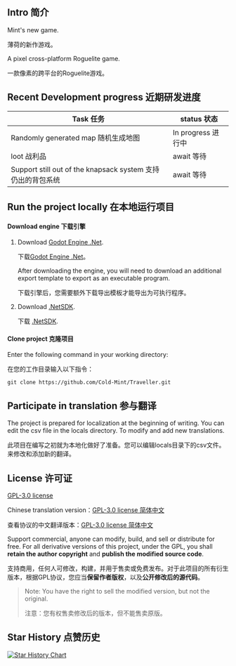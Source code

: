 ## Intro 简介

Mint's new game.

薄荷的新作游戏。

A pixel cross-platform Roguelite game.

一款像素的跨平台的Roguelite游戏。

## Recent Development progress 近期研发进度

| Task 任务                                                   | status 状态        |
| ----------------------------------------------------------- | ------------------ |
| Randomly generated map 随机生成地图                         | In progress 进行中 |
| loot 战利品                                                 | await 等待         |
| Support still out of the knapsack system 支持仍出的背包系统 | await 等待                |

## Run the project locally 在本地运行项目

#### Download engine 下载引擎
1. Download [Godot Engine .Net](https://godotengine.org/).

   下载[Godot Engine .Net](https://godotengine.org/)。

   After downloading the engine, you will need to download an additional export template to export as an executable program.

   下载引擎后，您需要额外下载导出模板才能导出为可执行程序。

2. Download [.NetSDK](https://dotnet.microsoft.com/download).

   下载 [.NetSDK](https://dotnet.microsoft.com/download).
   
#### Clone project 克隆项目

Enter the following command in your working directory:

在您的工作目录输入以下指令：

```
git clone https://github.com/Cold-Mint/Traveller.git
```

## Participate in translation 参与翻译

The project is prepared for localization at the beginning of writing. You can edit the csv file in the locals directory. To modify and add new translations.

此项目在编写之初就为本地化做好了准备。您可以编辑locals目录下的csv文件。来修改和添加新的翻译。

## License 许可证

[GPL-3.0 license](LICENSE)

Chinese translation version：[GPL-3.0 license 简体中文](LICENSE_ZH)

查看协议的中文翻译版本：[GPL-3.0 license 简体中文](LICENSE_ZH)

Support commercial, anyone can modify, build, and sell or distribute for free. For all derivative versions of this project, under the GPL, you shall  **retain the author copyright** and **publish the modified source code**.

支持商用，任何人可修改，构建，并用于售卖或免费发布。对于此项目的所有衍生版本，根据GPL协议，您应当**保留作者版权**，以及**公开修改后的源代码**。

> Note: You have the right to sell the modified version, but not the original.
>
> 注意：您有权售卖修改后的版本，但不能售卖原版。

## Star History 点赞历史

[![Star History Chart](https://api.star-history.com/svg?repos=Cold-Mint/Traveller&type=Date)](https://star-history.com/#Cold-Mint/Traveller&Date)